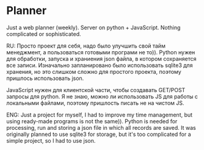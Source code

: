 # Planner
Just a web planner (weekly). Server on python + JavaScript. Nothing complicated or sophisticated.

RU:
Просто проект для себя, надо было улучшить свой тайм менеджмент, а пользоваться готовыми програми не то)). 
Python нужен для обработки, запуска и храниения json файла, в котором сохраняется все записи.
Изначально запланировано было использовать sqlite3 для хранения, но это слишком сложно для простого проекта, поэтому пришлось использовать json.

JavaScript нужен для клиентской части, чтобы создавать GET/POST запросы для python.
Я не знаю, можно ли использовать JS для работы с локальными файлами, поэтому пришлость писать не на чистом JS.

ENG:
Just a project for myself, I had to improve my time management, but using ready-made programs is not the same)). 
Python is needed for processing, run and storing a json file in which all records are saved.
It was originally planned to use sqlite3 for storage, but it's too complicated for a simple project, so I had to use json.
